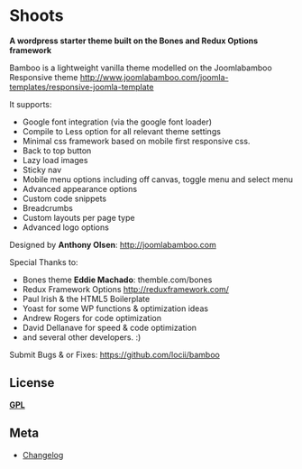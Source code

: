 # Shoots
__A wordpress starter theme built on the Bones and Redux Options framework__

Bamboo is a lightweight vanilla theme modelled on the Joomlabamboo Responsive theme http://www.joomlabamboo.com/joomla-templates/responsive-joomla-template

It supports:
* Google font integration (via the google font loader)
* Compile to Less option for all relevant theme settings
* Minimal css framework based on mobile first responsive css.
* Back to top button
* Lazy load images
* Sticky nav
* Mobile menu options including off canvas, toggle menu and select menu
* Advanced appearance options
* Custom code snippets
* Breadcrumbs
* Custom layouts per page type
* Advanced logo options

Designed by **Anthony Olsen**: http://joomlabamboo.com

Special Thanks to:
* Bones theme **Eddie Machado**: themble.com/bones
* Redux Framework Options http://reduxframework.com/
* Paul Irish & the HTML5 Boilerplate
* Yoast for some WP functions & optimization ideas
* Andrew Rogers for code optimization
* David Dellanave for speed & code optimization
* and several other developers. :)


Submit Bugs & or Fixes:
https://github.com/locii/bamboo


## License
__[GPL](http://www.gnu.org/licenses/gpl.html)__


## Meta
* [Changelog](../../blob/master/CHANGELOG.md)
